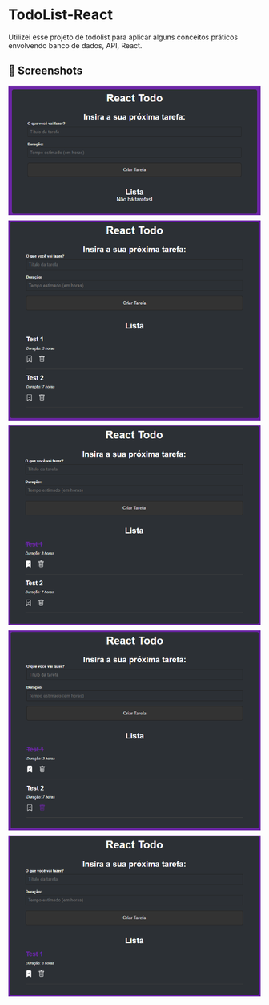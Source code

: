 # TodoList-React

Utilizei esse projeto de todolist para aplicar alguns conceitos práticos envolvendo banco de dados, API, React.

## :camera_flash: Screenshots
<div style="display: flex; flex-direction: column; gap: 10px; align-items: center">
    <img src="./src/assets/Screenshot_1.png" width="100%">
    <img src="./src/assets/Screenshot_3.png" width="100%">
    <img src="./src/assets/Screenshot_4.png" width="100%">
    <img src="./src/assets/Screenshot_5.png" width="100%">
    <img src="./src/assets/Screenshot_6.png" width="100%">
</div>

